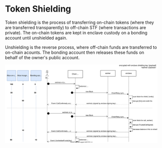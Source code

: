 # Token Shielding

Token shielding is the process of transferring on-chain tokens (where they are transferred transparently) to off-chain STF (where transactions are private). The on-chain tokens are kept in enclave custody on a bonding account until unshielded again.

Unshielding is the reverse process, where off-chain funds are transferred to on-chain acounts. The bonding account then releases these funds on behalf of the owner's public account.

![Sharding UML](./fig/shielding-unshielding-sequence-diagram.svg)